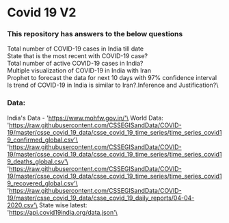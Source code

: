 # Covid 19 V2
### This repository has answers to the below questions
Total number of COVID-19 cases in India till date\
State that is the most recent with COVID-19 case?\
Total number of active COVID-19 cases in India?\
Multiple visualization of COVID-19 in India with Iran\
Prophet to forecast the data for next 10 days with 97% confidence interval\
Is trend of COVID-19 in India is similar to Iran?.Inference and Justification?\

### Data:
India's Data - 'https://www.mohfw.gov.in/'\
World Data:\
  'https://raw.githubusercontent.com/CSSEGISandData/COVID-19/master/csse_covid_19_data/csse_covid_19_time_series/time_series_covid19_confirmed_global.csv'\
  'https://raw.githubusercontent.com/CSSEGISandData/COVID-19/master/csse_covid_19_data/csse_covid_19_time_series/time_series_covid19_deaths_global.csv'\
  'https://raw.githubusercontent.com/CSSEGISandData/COVID-19/master/csse_covid_19_data/csse_covid_19_time_series/time_series_covid19_recovered_global.csv'\
  'https://raw.githubusercontent.com/CSSEGISandData/COVID-19/master/csse_covid_19_data/csse_covid_19_daily_reports/04-04-2020.csv'\
State wise latest:\
  'https://api.covid19india.org/data.json'\
  
